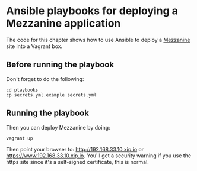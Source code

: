 # Ansible playbooks for deploying a Mezzanine application

The code for this chapter shows how to use Ansible to deploy a
[Mezzanine][1] site into a Vagrant box.

## Before running the playbook

Don't forget to do the following:

    cd playbooks
    cp secrets.yml.example secrets.yml

## Running the playbook

Then you can deploy Mezzanine by doing:

    vagrant up

Then point your browser to: <http://192.168.33.10.xip.io> or
<https://www.192.168.33.10.xip.io>. You'll get a security warning if you use the
https site since it's a self-signed certificate, this is normal.

[1]: http://mezzanine.jupo.org
